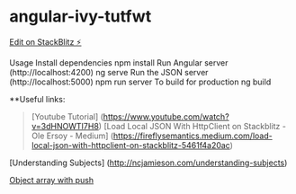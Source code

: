 # angular-ivy-tutfwt

[Edit on StackBlitz ⚡️](https://stackblitz.com/edit/angular-ivy-tutfwt)

Usage
Install dependencies
npm install
Run Angular server (http://localhost:4200)
ng serve
Run the JSON server (http://localhost:5000)
npm run server
To build for production
ng build

**Useful links:

> [Youtube Tutorial] (https://www.youtube.com/watch?v=3dHNOWTI7H8)
> [Load Local JSON With HttpClient on Stackblitz - Ole Ersoy - Medium] (https://fireflysemantics.medium.com/load-local-json-with-httpclient-on-stackblitz-5461f4a20ac)

[Understanding Subjects] (http://ncjamieson.com/understanding-subjects)

[Object array with push](https://stackoverflow.com/questions/38225579/typescript-add-object-to-array-with-push)